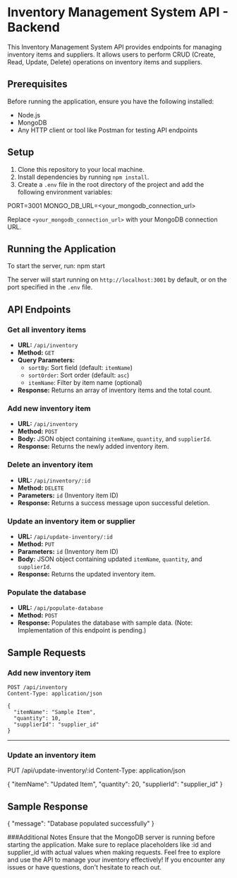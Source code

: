# Inventory Management System API - Backend

This Inventory Management System API provides endpoints for managing inventory items and suppliers. It allows users to perform CRUD (Create, Read, Update, Delete) operations on inventory items and suppliers.

## Prerequisites

Before running the application, ensure you have the following installed:

- Node.js
- MongoDB
- Any HTTP client or tool like Postman for testing API endpoints

## Setup

1. Clone this repository to your local machine.
2. Install dependencies by running `npm install`.
3. Create a `.env` file in the root directory of the project and add the following environment variables:

PORT=3001
MONGO_DB_URL=<your_mongodb_connection_url>


Replace `<your_mongodb_connection_url>` with your MongoDB connection URL.

## Running the Application

To start the server, run:
npm start

The server will start running on `http://localhost:3001` by default, or on the port specified in the `.env` file.

## API Endpoints

### Get all inventory items

- **URL:** `/api/inventory`
- **Method:** `GET`
- **Query Parameters:**
  - `sortBy`: Sort field (default: `itemName`)
  - `sortOrder`: Sort order (default: `asc`)
  - `itemName`: Filter by item name (optional)
- **Response:** Returns an array of inventory items and the total count.

### Add new inventory item

- **URL:** `/api/inventory`
- **Method:** `POST`
- **Body:** JSON object containing `itemName`, `quantity`, and `supplierId`.
- **Response:** Returns the newly added inventory item.

### Delete an inventory item

- **URL:** `/api/inventory/:id`
- **Method:** `DELETE`
- **Parameters:** `id` (Inventory item ID)
- **Response:** Returns a success message upon successful deletion.

### Update an inventory item or supplier

- **URL:** `/api/update-inventory/:id`
- **Method:** `PUT`
- **Parameters:** `id` (Inventory item ID)
- **Body:** JSON object containing updated `itemName`, `quantity`, and `supplierId`.
- **Response:** Returns the updated inventory item.

### Populate the database

- **URL:** `/api/populate-database`
- **Method:** `POST`
- **Response:** Populates the database with sample data. (Note: Implementation of this endpoint is pending.)

## Sample Requests

### Add new inventory item

```http
POST /api/inventory
Content-Type: application/json

{
  "itemName": "Sample Item",
  "quantity": 10,
  "supplierId": "supplier_id"
}
```
_______________________________

### Update an inventory item

PUT /api/update-inventory/:id
Content-Type: application/json

{
  "itemName": "Updated Item",
  "quantity": 20,
  "supplierId": "supplier_id"
}

## Sample Response

{
  "message": "Database populated successfully"
}

###Additional Notes
Ensure that the MongoDB server is running before starting the application.
Make sure to replace placeholders like :id and supplier_id with actual values when making requests.
Feel free to explore and use the API to manage your inventory effectively! If you encounter any issues or have questions, don't hesitate to reach out.
